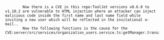 
            Now there is a CVE in this repo:ToolJet versions v0.6.0 to v1.10.2 are vulnerable to HTML injection where an attacker can inject malicious code inside the first name and last name field while inviting a new user which will be reflected in the invitational e-mail..
            Now the following functions is the cause for the CVE:server/src/services/organization_users.service.ts:getManager.transaction();server/src/services/organization_users.service.ts:getManager.transaction();server/src/services/organization_users.service.ts:uuid.v4();server/src/services/organization_users.service.ts:uuid.v4();server/jest.config.ts:module.exports();server/src/helpers/utils.helper.ts:sanitizeInput();server/src/main.ts:bootstrap();frontend/src/_services/authentication.service.js:resetPassword();server/src/services/auth.service.ts:signup();server/src/services/auth.service.ts:signup();server/test/test.helper.ts:createNestAppInstance();
            